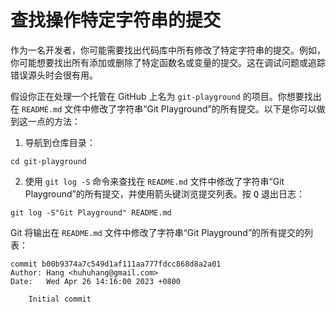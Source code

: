 # 查找操作特定字符串的提交

作为一名开发者，你可能需要找出代码库中所有修改了特定字符串的提交。例如，你可能想要找出所有添加或删除了特定函数名或变量的提交。这在调试问题或追踪错误源头时会很有用。

假设你正在处理一个托管在 GitHub 上名为 `git-playground` 的项目。你想要找出在 `README.md` 文件中修改了字符串“Git Playground”的所有提交。以下是你可以做到这一点的方法：

1. 导航到仓库目录：

```shell
cd git-playground
```

2. 使用 `git log -S` 命令来查找在 `README.md` 文件中修改了字符串“Git Playground”的所有提交，并使用箭头键浏览提交列表。按 <kbd>Q</kbd> 退出日志：

```shell
git log -S"Git Playground" README.md
```

Git 将输出在 `README.md` 文件中修改了字符串“Git Playground”的所有提交的列表：

```shell
commit b00b9374a7c549d1af111aa777fdcc868d8a2a01
Author: Hang <huhuhang@gmail.com>
Date:   Wed Apr 26 14:16:00 2023 +0800

    Initial commit
```
